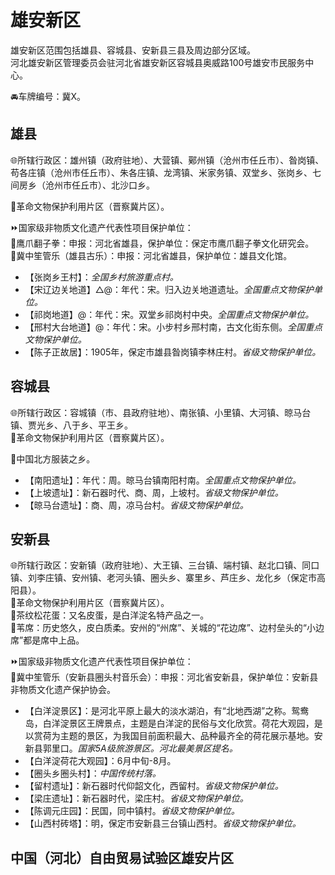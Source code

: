 # 雄安新区  
雄安新区范围包括雄县、容城县、安新县三县及周边部分区域。  
河北雄安新区管理委员会驻河北省雄安新区容城县奥威路100号雄安市民服务中心。  

🚘车牌编号：冀X。  

## 雄县  
🌐所辖行政区：雄州镇（政府驻地）、大营镇、鄚州镇（沧州市任丘市）、昝岗镇、苟各庄镇（沧州市任丘市）、朱各庄镇、龙湾镇、米家务镇、双堂乡、张岗乡、七间房乡（沧州市任丘市）、北沙口乡。  

🚩革命文物保护利用片区（晋察冀片区）。  

⏩国家级非物质文化遗产代表性项目保护单位：  
🔸鹰爪翻子拳：申报：河北省雄县，保护单位：保定市鹰爪翻子拳文化研究会。  
🔸冀中笙管乐（雄县古乐）：申报：河北省雄县，保护单位：雄县文化馆。  

* 【张岗乡王村】：*全国乡村旅游重点村。*  
* 【宋辽边关地道】△@：年代：宋。归入边关地道遗址。*全国重点文物保护单位。*  
* 【祁岗地道】@：年代：宋。双堂乡祁岗村中央。*全国重点文物保护单位。*  
* 【邢村大台地道】@：年代：宋。小步村乡邢村南，古文化街东侧。*全国重点文物保护单位。*  
* 【陈子正故居】：1905年，保定市雄县昝岗镇李林庄村。*省级文物保护单位。*  

## 容城县  
🌐所辖行政区：容城镇（市、县政府驻地）、南张镇、小里镇、大河镇、晾马台镇、贾光乡、八于乡、平王乡。  
🚩革命文物保护利用片区（晋察冀片区）。  

🧊中国北方服装之乡。  

* 【南阳遗址】：年代：周。晾马台镇南阳村南。*全国重点文物保护单位。*  
* 【上坡遗址】：新石器时代、商、周，上坡村。*省级文物保护单位。*  
* 【晾马台遗址】：商、周，凉马台村。*省级文物保护单位。*  

## 安新县  
🌐所辖行政区：安新镇（政府驻地）、大王镇、三台镇、端村镇、赵北口镇、同口镇、刘李庄镇、安州镇、老河头镇、圈头乡、寨里乡、芦庄乡、龙化乡（保定市高阳县）。  
 🚩革命文物保护利用片区（晋察冀片区）。  
🍴茶纹松花蛋：又名皮蛋，是白洋淀名特产品之一。  
🧊苇席：历史悠久，皮白质柔。安州的“州席”、关城的“花边席”、边村垒头的“小边席”都是席中上品。  

⏩国家级非物质文化遗产代表性项目保护单位：  
🔸冀中笙管乐（安新县圈头村音乐会）：申报：河北省安新县，保护单位：安新县非物质文化遗产保护协会。  

* 【白洋淀景区】：是河北平原上最大的淡水湖泊，有“北地西湖”之称。鸳鸯岛，白洋淀景区王牌景点，主题是白洋淀的民俗与文化欣赏。荷花大观园，是以赏荷为主题的景区，为我国目前面积最大、品种最齐全的荷花展示基地。安新县郭里口。*国家5A级旅游景区。河北最美景区提名。*  
* 【白洋淀荷花大观园】：6月中旬-8月。  
* 【圈头乡圈头村】：*中国传统村落。*  
* 【留村遗址】：新石器时代仰韶文化，西留村。*省级文物保护单位。*  
* 【梁庄遗址】：新石器时代，梁庄村。*省级文物保护单位。*  
* 【陈调元庄园】：民国，同中镇村。*省级文物保护单位。*  
* 【山西村砖塔】：明，保定市安新县三台镇山西村。*省级文物保护单位。*  

## 中国（河北）自由贸易试验区雄安片区  
